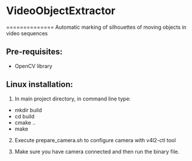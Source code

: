 # VideoObjectExtractor
==============
Automatic marking of silhouettes of moving objects in video sequences

Pre-requisites:
--------------
- OpenCV library

Linux installation:
--------------
1. In main project directory, in command line type:
 - mkdir build
 - cd build
 - cmake ..
 - make

2. Execute prepare_camera.sh to configure camera with v4l2-ctl tool

3. Make sure you have camera connected and then run the binary file.
